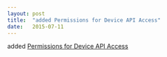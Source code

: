 ```yaml
---
layout: post
title:  "added Permissions for Device API Access"
date:   2015-07-11
---
```


added [Permissions for Device API Access](/spec/)

